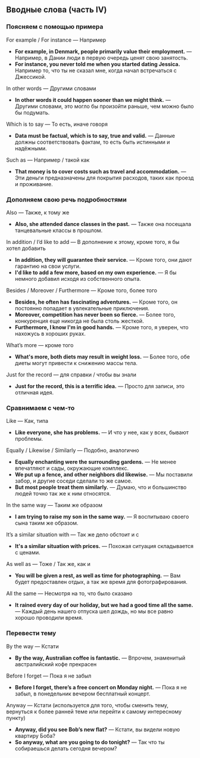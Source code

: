 ## Вводные слова (часть IV)



### Поясняем с помощью примера

For example / For instance — Например

* **For example, in Denmark, people primarily value their employment.** — Например, в Дании люди в первую очередь ценят свою занятость.
* **For instance, you never told me when you started dating Jessica.** Например то, что ты не сказал мне, когда начал встречаться с Джессикой.

In other words — Другими словами

* **In other words it could happen sooner than we might think.** — Другими словами, это могло бы произойти раньше, чем можно было бы подумать.

Which is to say — То есть, иначе говоря

* **Data must be factual, which is to say, true and valid.** — Данные должны соответствовать фактам, то есть быть истинными и надёжными.

Such as	— Например / такой как

* **That money is to cover costs such as travel and accommodation.** — Эти деньги предназначены для покрытия расходов, таких как проезд и проживание.

### Дополняем свою речь подробностями

Also — Также, к тому же

* **Also, she attended dance classes in the past.** — Также она посещала танцевальные классы в прошлом.

In addition / I’d like to add — В дополнение к этому, кроме того, я бы хотел добавить

* **In addition, they will guarantee their service.**  — Кроме того, они дают гарантию на свои услуги.
* **I'd like to add a few more, based on my own experience.** — Я бы немного добавил исходя из собственного опыта.

Besides / Moreover / Furthermore — Кроме того, более того

* **Besides, he often has fascinating adventures.** — Кроме того, он постоянно попадает в увлекательные приключения.
* **Moreover, competition has never been so fierce.** — Более того, конкуренция еще никогда не была столь жесткой.
* **Furthermore, I know I'm in good hands.** — Кроме того, я уверен, что нахожусь в хороших руках.

What’s more	— кроме того

* **What's more, both diets may result in weight loss.** — Более того, обе диеты могут привести к снижению массы тела.

Just for the record	— для справки / чтобы вы знали

* **Just for the record, this is a terrific idea.** — Просто для записи, это отличная идея.

### Сравнимаем с чем-то

Like — Как, типа

* **Like everyone, she has problems.** — И что у нее, как у всех, бывают проблемы.

Equally / Likewise / Similarly — Подобно, аналогично

* **Equally enchanting were the surrounding gardens.** — Не менее впечатляют и сады, окружающие комплекс.
* **We put up a fence, and other neighbors did likewise.** —  Мы поставили забор, и другие соседи сделали то же самое.
* **But most people treat them similarly.** — Думаю, что и большинство людей точно так же к ним относятся.

In the same way — Таким же образом

* **I am trying to raise my son in the same way.** — Я воспитываю своего сына таким же образом.

It’s a similar situation with — Так же дело обстоит и с

* **It's a similar situation with prices.** — Похожая ситуация складывается с ценами.

As well as — Тоже / Так же, как и

* **You will be given a rest, as well as time for photographing.** — Вам будет предоставлен отдых, а так же время для фотографирования.

All the same — Несмотря на то, что было сказано

* **It rained every day of our holiday, but we had a good time all the same.** — Каждый день нашего отпуска шел дождь, но мы все равно хорошо проводили время.

### Перевести тему

By the way — Кстати

* **By the way, Australian coffee is fantastic.** — Впрочем, знаменитый австралийский кофе прекрасен

Before I forget — Пока я не забыл

* **Before I forget, there’s a free concert on Monday night.** — Пока я не забыл, в понедельник вечером бесплатный концерт.

Anyway — Кстати (используется для того, чтобы сменить тему, вернуться к более ранней теме или перейти к самому интересному пункту)

* **Anyway, did you see Bob’s new flat?** — Кстати, вы видели новую квартиру Боба?
* **So anyway, what are you going to do tonight?** — Так что ты собираешься делать сегодня вечером?




